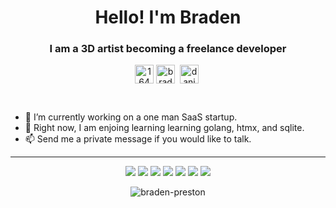 <h1 align="center">Hello! I'm Braden</h1>
<h3 align="center">I am a 3D artist becoming a freelance developer</h3>

<p align="center">
<a href="https://discord.com/users/bradenp" target="blank"><img align="center" src="https://cdn.jsdelivr.net/npm/simple-icons@3.0.1/icons/discord.svg" alt="164268" height="30" width="30" /></a>
<a href="https://twitter.com/bradenp32523" target="blank"><img align="center" src="https://cdn.jsdelivr.net/npm/simple-icons@3.0.1/icons/twitter.svg" alt="bradenpreston" height="30" width="30" /></a>&nbsp;
<a href="https://www.linkedin.com/in/braden-preston-94b05531/" target="blank"><img align="center" src="https://cdn.jsdelivr.net/npm/simple-icons@3.0.1/icons/linkedin.svg" alt="danielgtaylor" height="30" width="30" /></a>&nbsp;
</p>

<br />
<ul>
  <li>🔭 I’m currently working on a one man SaaS startup.</li>
  <li>🌱 Right now, I am enjoing learning learning golang, htmx, and sqlite.</li>
  <li>📫 Send me a private message if you would like to talk.</li>
</ul>

<hr/>

<p align="center">
<img src="https://img.shields.io/badge/Go-00ADD8?style=for-the-badge&logo=go&logoColor=white"/>
<img src="https://img.shields.io/badge/Shell_Script-121011?style=for-the-badge&logo=gnu-bash&logoColor=white"/>
<img src="https://img.shields.io/badge/Redis-DC382D?style=for-the-badge&logo=redis&logoColor=white"/>
<img src="https://img.shields.io/badge/Docker-2496ED?&style=for-the-badge&logo=docker&logoColor=white"/>
<img src="https://img.shields.io/badge/JavaScript-F7DF1E?style=for-the-badge&logo=javascript&logoColor=black"/>
<img src="https://img.shields.io/badge/Python-3776AB?style=for-the-badge&logo=python&logoColor=white"/>
<img src="https://img.shields.io/badge/HTML-E34C26?style=for-the-badge&logo=html5&logoColor=white"/>
</p>

<p align="center"><a><img align="center" src="https://github-readme-stats.vercel.app/api?username=braden-preston&show_icons=true&count_private=1" alt="braden-preston" /></a></p>
